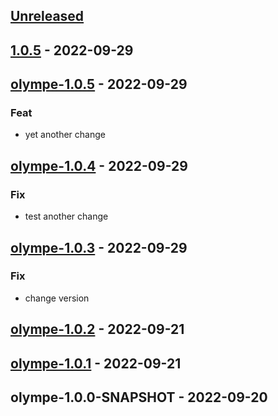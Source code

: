 <a name="unreleased"></a>
## [Unreleased]


<a name="1.0.5"></a>
## [1.0.5] - 2022-09-29

<a name="olympe-1.0.5"></a>
## [olympe-1.0.5] - 2022-09-29
### Feat
- yet another change


<a name="olympe-1.0.4"></a>
## [olympe-1.0.4] - 2022-09-29
### Fix
- test another change


<a name="olympe-1.0.3"></a>
## [olympe-1.0.3] - 2022-09-29
### Fix
- change version


<a name="olympe-1.0.2"></a>
## [olympe-1.0.2] - 2022-09-21

<a name="olympe-1.0.1"></a>
## [olympe-1.0.1] - 2022-09-21

<a name="olympe-1.0.0-SNAPSHOT"></a>
## olympe-1.0.0-SNAPSHOT - 2022-09-20

[Unreleased]: https://github.com/olympeio/olympe-helm-test.git/compare/1.0.5...HEAD
[1.0.5]: https://github.com/olympeio/olympe-helm-test.git/compare/olympe-1.0.5...1.0.5
[olympe-1.0.5]: https://github.com/olympeio/olympe-helm-test.git/compare/olympe-1.0.4...olympe-1.0.5
[olympe-1.0.4]: https://github.com/olympeio/olympe-helm-test.git/compare/olympe-1.0.3...olympe-1.0.4
[olympe-1.0.3]: https://github.com/olympeio/olympe-helm-test.git/compare/olympe-1.0.2...olympe-1.0.3
[olympe-1.0.2]: https://github.com/olympeio/olympe-helm-test.git/compare/olympe-1.0.1...olympe-1.0.2
[olympe-1.0.1]: https://github.com/olympeio/olympe-helm-test.git/compare/olympe-1.0.0-SNAPSHOT...olympe-1.0.1

